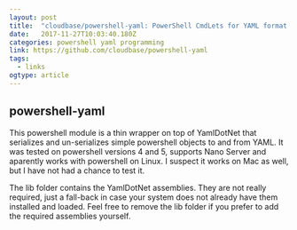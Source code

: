 ```yaml
---
layout: post 
title:  "cloudbase/powershell-yaml: PowerShell CmdLets for YAML format manipulation" 
date:   2017-11-27T10:03:40.180Z 
categories: powershell yaml programming
link: https://github.com/cloudbase/powershell-yaml 
tags:
  - links
ogtype: article 
---
```


## powershell-yaml

This powershell module is a thin wrapper on top of YamlDotNet that serializes and un-serializes simple powershell objects to and from YAML. It was tested on powershell versions 4 and 5, supports Nano Server and aparently works with powershell on Linux. I suspect it works on Mac as well, but I have not had a chance to test it.

The lib folder contains the YamlDotNet assemblies. They are not really required, just a fall-back in case your system does not already have them installed and loaded. Feel free to remove the lib folder if you prefer to add the required assemblies yourself.